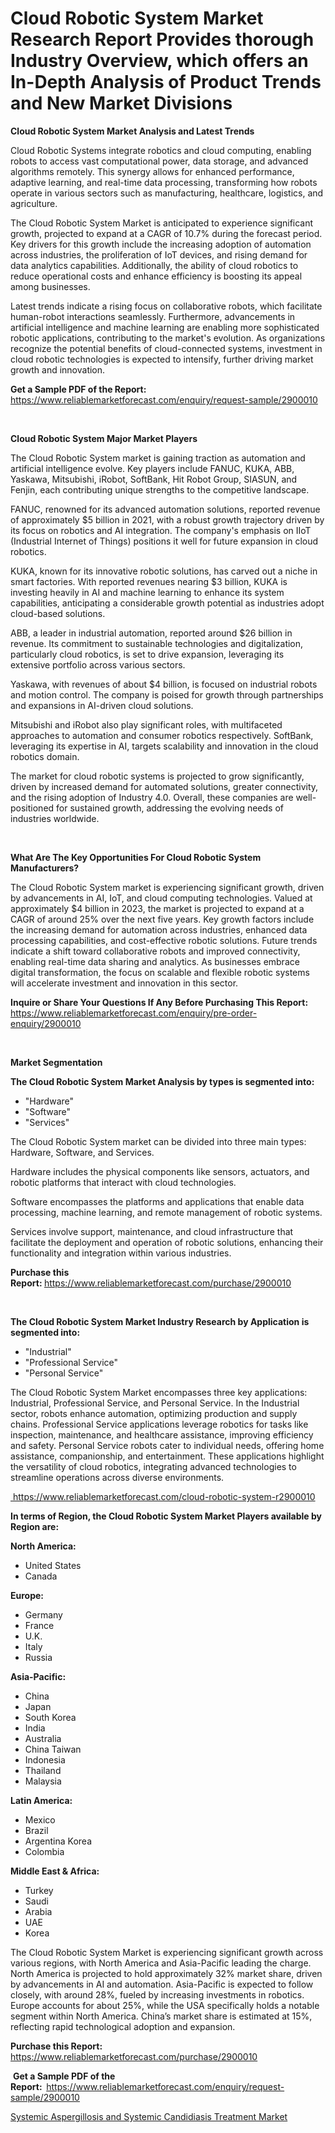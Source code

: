 <p><h1>Cloud Robotic System Market Research Report Provides thorough Industry Overview, which offers an In-Depth Analysis of Product Trends and New Market Divisions</h1></p><p><strong>Cloud Robotic System Market Analysis and Latest Trends</strong></p>
<p><p>Cloud Robotic Systems integrate robotics and cloud computing, enabling robots to access vast computational power, data storage, and advanced algorithms remotely. This synergy allows for enhanced performance, adaptive learning, and real-time data processing, transforming how robots operate in various sectors such as manufacturing, healthcare, logistics, and agriculture.</p><p>The Cloud Robotic System Market is anticipated to experience significant growth, projected to expand at a CAGR of 10.7% during the forecast period. Key drivers for this growth include the increasing adoption of automation across industries, the proliferation of IoT devices, and rising demand for data analytics capabilities. Additionally, the ability of cloud robotics to reduce operational costs and enhance efficiency is boosting its appeal among businesses. </p><p>Latest trends indicate a rising focus on collaborative robots, which facilitate human-robot interactions seamlessly. Furthermore, advancements in artificial intelligence and machine learning are enabling more sophisticated robotic applications, contributing to the market's evolution. As organizations recognize the potential benefits of cloud-connected systems, investment in cloud robotic technologies is expected to intensify, further driving market growth and innovation.</p></p>
<p><strong>Get a Sample PDF of the Report:&nbsp;</strong> <a href="https://www.reliablemarketforecast.com/enquiry/request-sample/2900010?utm_campaign=2739&utm_medium=2&utm_source=Github&utm_content=ia&utm_term=16032025&utm_id=cloud-robotic-system">https://www.reliablemarketforecast.com/enquiry/request-sample/2900010</a></p>
<p>&nbsp;</p>
<p><strong>Cloud Robotic System Major Market Players</strong></p>
<p><p>The Cloud Robotic System market is gaining traction as automation and artificial intelligence evolve. Key players include FANUC, KUKA, ABB, Yaskawa, Mitsubishi, iRobot, SoftBank, Hit Robot Group, SIASUN, and Fenjin, each contributing unique strengths to the competitive landscape.</p><p>FANUC, renowned for its advanced automation solutions, reported revenue of approximately $5 billion in 2021, with a robust growth trajectory driven by its focus on robotics and AI integration. The company's emphasis on IIoT (Industrial Internet of Things) positions it well for future expansion in cloud robotics.</p><p>KUKA, known for its innovative robotic solutions, has carved out a niche in smart factories. With reported revenues nearing $3 billion, KUKA is investing heavily in AI and machine learning to enhance its system capabilities, anticipating a considerable growth potential as industries adopt cloud-based solutions.</p><p>ABB, a leader in industrial automation, reported around $26 billion in revenue. Its commitment to sustainable technologies and digitalization, particularly cloud robotics, is set to drive expansion, leveraging its extensive portfolio across various sectors.</p><p>Yaskawa, with revenues of about $4 billion, is focused on industrial robots and motion control. The company is poised for growth through partnerships and expansions in AI-driven cloud solutions.</p><p>Mitsubishi and iRobot also play significant roles, with multifaceted approaches to automation and consumer robotics respectively. SoftBank, leveraging its expertise in AI, targets scalability and innovation in the cloud robotics domain.</p><p>The market for cloud robotic systems is projected to grow significantly, driven by increased demand for automated solutions, greater connectivity, and the rising adoption of Industry 4.0. Overall, these companies are well-positioned for sustained growth, addressing the evolving needs of industries worldwide.</p></p>
<p>&nbsp;</p>
<p><strong>What Are The Key Opportunities For Cloud Robotic System Manufacturers?</strong></p>
<p><p>The Cloud Robotic System market is experiencing significant growth, driven by advancements in AI, IoT, and cloud computing technologies. Valued at approximately $4 billion in 2023, the market is projected to expand at a CAGR of around 25% over the next five years. Key growth factors include the increasing demand for automation across industries, enhanced data processing capabilities, and cost-effective robotic solutions. Future trends indicate a shift toward collaborative robots and improved connectivity, enabling real-time data sharing and analytics. As businesses embrace digital transformation, the focus on scalable and flexible robotic systems will accelerate investment and innovation in this sector.</p></p>
<p><strong>Inquire or Share Your Questions If Any Before Purchasing This Report:</strong> <a href="https://www.reliablemarketforecast.com/enquiry/pre-order-enquiry/2900010?utm_campaign=2739&utm_medium=2&utm_source=Github&utm_content=ia&utm_term=16032025&utm_id=cloud-robotic-system">https://www.reliablemarketforecast.com/enquiry/pre-order-enquiry/2900010</a></p>
<p>&nbsp;</p>
<p><strong>Market Segmentation</strong></p>
<p><strong>The Cloud Robotic System Market Analysis by types is segmented into:</strong></p>
<p><ul><li>"Hardware"</li><li>"Software"</li><li>"Services"</li></ul></p>
<p><p>The Cloud Robotic System market can be divided into three main types: Hardware, Software, and Services. </p><p>Hardware includes the physical components like sensors, actuators, and robotic platforms that interact with cloud technologies. </p><p>Software encompasses the platforms and applications that enable data processing, machine learning, and remote management of robotic systems. </p><p>Services involve support, maintenance, and cloud infrastructure that facilitate the deployment and operation of robotic solutions, enhancing their functionality and integration within various industries.</p></p>
<p><strong>Purchase this Report:&nbsp;</strong><a href="https://www.reliablemarketforecast.com/purchase/2900010?utm_campaign=2739&utm_medium=2&utm_source=Github&utm_content=ia&utm_term=16032025&utm_id=cloud-robotic-system">https://www.reliablemarketforecast.com/purchase/2900010</a></p>
<p>&nbsp;</p>
<p><strong>The Cloud Robotic System Market Industry Research by Application is segmented into:</strong></p>
<p><ul><li>"Industrial"</li><li>"Professional Service"</li><li>"Personal Service"</li></ul></p>
<p><p>The Cloud Robotic System Market encompasses three key applications: Industrial, Professional Service, and Personal Service. In the Industrial sector, robots enhance automation, optimizing production and supply chains. Professional Service applications leverage robotics for tasks like inspection, maintenance, and healthcare assistance, improving efficiency and safety. Personal Service robots cater to individual needs, offering home assistance, companionship, and entertainment. These applications highlight the versatility of cloud robotics, integrating advanced technologies to streamline operations across diverse environments.</p></p>
<p><a href="https://www.reliablemarketforecast.com/cloud-robotic-system-r2900010?utm_campaign=2739&utm_medium=2&utm_source=Github&utm_content=ia&utm_term=16032025&utm_id=cloud-robotic-system">&nbsp;https://www.reliablemarketforecast.com/cloud-robotic-system-r2900010</a></p>
<p><strong>In terms of Region, the Cloud Robotic System Market Players available by Region are:</strong></p>
<p>
    <p> <strong> North America: </strong>
        <ul>
            <li>United States</li>
            <li>Canada</li>
        </ul>
        </p> 
    <p> <strong> Europe: </strong>
        <ul>
            <li>Germany</li>
            <li>France</li>
            <li>U.K.</li>
            <li>Italy</li>
            <li>Russia</li>
        </ul>
        </p> 
    <p> <strong> Asia-Pacific: </strong>
        <ul>
            <li>China</li>
            <li>Japan</li>
            <li>South Korea</li>
            <li>India</li>
            <li>Australia</li>
            <li>China Taiwan</li>
            <li>Indonesia</li>
            <li>Thailand</li>
            <li>Malaysia</li>
        </ul>
        </p> 
    <p> <strong> Latin America: </strong>
        <ul>
            <li>Mexico</li>
            <li>Brazil</li>
            <li>Argentina Korea</li>
            <li>Colombia</li>
        </ul>
        </p> 
    <p> <strong> Middle East & Africa: </strong>
        <ul>
            <li>Turkey</li>
            <li>Saudi</li>
            <li>Arabia</li>
            <li>UAE</li>
            <li>Korea</li>
        </ul>
    </p>
    </p>
<p><p>The Cloud Robotic System Market is experiencing significant growth across various regions, with North America and Asia-Pacific leading the charge. North America is projected to hold approximately 32% market share, driven by advancements in AI and automation. Asia-Pacific is expected to follow closely, with around 28%, fueled by increasing investments in robotics. Europe accounts for about 25%, while the USA specifically holds a notable segment within North America. China’s market share is estimated at 15%, reflecting rapid technological adoption and expansion.</p></p>
<p><strong>Purchase this Report: </strong><a href="https://www.reliablemarketforecast.com/purchase/2900010?utm_campaign=2739&utm_medium=2&utm_source=Github&utm_content=ia&utm_term=16032025&utm_id=cloud-robotic-system">https://www.reliablemarketforecast.com/purchase/2900010</a></p>
<p>&nbsp;<strong>Get a Sample PDF of the Report:&nbsp;&nbsp;</strong><a href="https://www.reliablemarketforecast.com/enquiry/request-sample/2900010?utm_campaign=2739&utm_medium=2&utm_source=Github&utm_content=ia&utm_term=16032025&utm_id=cloud-robotic-system">https://www.reliablemarketforecast.com/enquiry/request-sample/2900010</a></p>
<p><strong></strong></p>
<p><p><a href="https://github.com/klaassenmackenzie6/Market-Research-Report-List-1/blob/main/systemic-aspergillosis-and-systemic-candidiasis-treatment-market.md?utm_campaign=2739&utm_medium=2&utm_source=Github&utm_content=ia&utm_term=16032025&utm_id=cloud-robotic-system">Systemic Aspergillosis and Systemic Candidiasis Treatment Market</a></p></p>